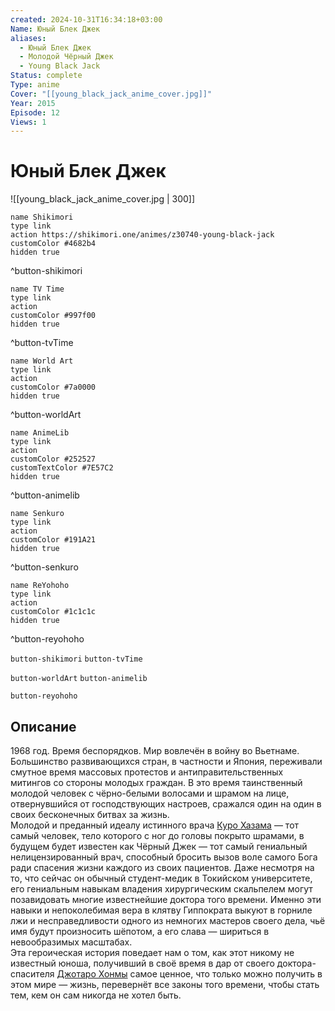 ```yaml
---
created: 2024-10-31T16:34:18+03:00
Name: Юный Блек Джек
aliases:
  - Юный Блек Джек
  - Молодой Чёрный Джек
  - Young Black Jack
Status: complete
Type: anime
Cover: "[[young_black_jack_anime_cover.jpg]]"
Year: 2015
Episode: 12
Views: 1
---
```


# Юный Блек Джек

![[young_black_jack_anime_cover.jpg | 300]]

```button
name Shikimori
type link
action https://shikimori.one/animes/z30740-young-black-jack
customColor #4682b4
hidden true
```
^button-shikimori

```button
name TV Time
type link
action 
customColor #997f00
hidden true
```
^button-tvTime

```button
name World Art
type link
action 
customColor #7a0000
hidden true
```
^button-worldArt

```button
name AnimeLib
type link
action 
customColor #252527
customTextColor #7E57C2
hidden true
```
^button-animelib

```button
name Senkuro
type link
action 
customColor #191A21
hidden true
```
^button-senkuro

```button
name ReYohoho
type link
action 
customColor #1c1c1c
hidden true
```
^button-reyohoho



`button-shikimori` `button-tvTime`

`button-worldArt` `button-animelib`

`button-reyohoho`

## Описание

1968 год. Время беспорядков. Мир вовлечён в войну во Вьетнаме. Большинство развивающихся стран, в частности и Япония, переживали смутное время массовых протестов и антиправительственных митингов со стороны молодых граждан. В это время таинственный молодой человек с чёрно-белыми волосами и шрамом на лице, отвернувшийся от господствующих настроев, сражался один на один в своих бесконечных битвах за жизнь.  
Молодой и преданный идеалу истинного врача [Куро Хазама](https://shikimori.one/characters/1344-kuroo-hazama) — тот самый человек, тело которого с ног до головы покрыто шрамами, в будущем будет известен как Чёрный Джек — тот самый гениальный нелицензированный врач, способный бросить вызов воле самого Бога ради спасения жизни каждого из своих пациентов. Даже несмотря на то, что сейчас он обычный студент-медик в Токийском университете, его гениальным навыкам владения хирургическим скальпелем могут позавидовать многие известнейшие доктора того времени. Именно эти навыки и непоколебимая вера в клятву Гиппократа выкуют в горниле лжи и несправедливости одного из немногих мастеров своего дела, чьё имя будут произносить шёпотом, а его слава — шириться в невообразимых масштабах.  
Эта героическая история поведает нам о том, как этот никому не известный юноша, получивший в своё время в дар от своего доктора-спасителя [Джотаро Хонмы](https://shikimori.one/characters/32593-joutarou-honma) самое ценное, что только можно получить в этом мире — жизнь, перевернёт все законы того времени, чтобы стать тем, кем он сам никогда не хотел быть.
